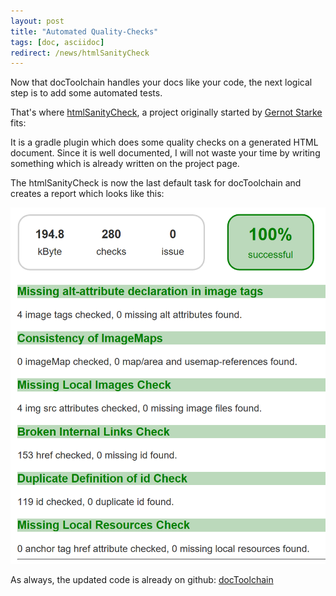 ```yaml
---
layout: post
title: "Automated Quality-Checks"
tags: [doc, asciidoc]
redirect: /news/htmlSanityCheck
---
```


Now that docToolchain handles your docs like your code, the next logical step is to add some automated tests.

That's where [htmlSanityCheck](https://github.com/aim42/htmlSanityCheck), a project originally started by [Gernot Starke](https://twitter.com/gernotstarke) fits:

It is a gradle plugin which does some quality checks on a generated HTML document.
Since it is well documented, I will not waste your time by writing something which is already written on the project page.

The htmlSanityCheck is now the last default task for docToolchain and creates a report which looks like this:

<div style="text-align: center;">
<img src="../images/htmlSanityCheck.png" style="max-width:100%;" />
</div>

As always, the updated code is already on github: [docToolchain](https://github.com/rdmueller/docToolchain)
